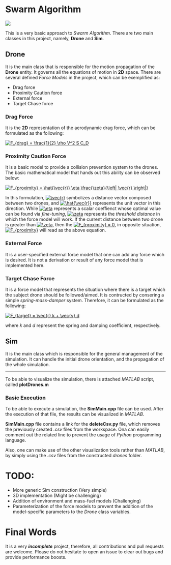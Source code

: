 # Swarm Algorithm

![](https://i.pinimg.com/564x/61/8e/4e/618e4ef3775db1889e63cd97e1c99a88.jpg)


This is a very basic approach to *Swarm Algorithm*.
There are two main classes in this project, namely, **Drone** and **Sim**.

## Drone

It is the main class that is responsible for the motion propagation of the **Drone** entity. It governs all the equations of motion in **2D** space. There are several defined *Force Models* in the project, which can be exemplified as:

- Drag force
- Proximity Caution force
- External force
- Target Chase force

### Drag Force

It is the **2D** representation of the aerodynamic drag force, which can be formulated as the following:

<!--
F_{drag} = \frac{1}{2} \rho V^2 S C_D
-->



<a href="https://www.codecogs.com/eqnedit.php?latex=F_{drag}&space;=&space;\frac{1}{2}&space;\rho&space;V^2&space;S&space;C_D" target="_blank"><img src="https://latex.codecogs.com/png.latex?F_{drag}&space;=&space;\frac{1}{2}&space;\rho&space;V^2&space;S&space;C_D" title="F_{drag} = \frac{1}{2} \rho V^2 S C_D" /></a>

### Proximity Caution Force

It is a basic model to provide a collision prevention system to the drones. The basic mathematical model that hands out this ability can be observed below:
<!--

$$

F_{proximity} = \hat{\vec{r}} \eta \frac{\zeta}{\left| \vec{r} \right|}

$$
-->

<a href="https://www.codecogs.com/eqnedit.php?latex=F_{proximity}&space;=&space;\hat{\vec{r}}&space;\eta&space;\frac{\zeta}{\left|&space;\vec{r}&space;\right|}" target="_blank"><img src="https://latex.codecogs.com/png.latex?F_{proximity}&space;=&space;\hat{\vec{r}}&space;\eta&space;\frac{\zeta}{\left|&space;\vec{r}&space;\right|}" title="F_{proximity} = \hat{\vec{r}} \eta \frac{\zeta}{\left| \vec{r} \right|}" /></a>

In this formulation, <a href="https://www.codecogs.com/eqnedit.php?latex=\inline&space;\vec{r}" target="_blank"><img src="https://latex.codecogs.com/png.latex?\inline&space;\vec{r}" title="\vec{r}" /></a> symbolizes a distance vector composed between two drones, and <a href="https://www.codecogs.com/eqnedit.php?latex=\inline&space;\hat{\vec{r}}" target="_blank"><img src="https://latex.codecogs.com/png.latex?\inline&space;\hat{\vec{r}}" title="\hat{\vec{r}}" /></a> represents the unit vector in this direction. While <a href="https://www.codecogs.com/eqnedit.php?latex=\inline&space;\eta" target="_blank"><img src="https://latex.codecogs.com/png.latex?\inline&space;\eta" title="\eta" /></a> represents a scalar coeffienct whose optimal value can be found via *fine-tuning*, <a href="https://www.codecogs.com/eqnedit.php?latex=\inline&space;\zeta" target="_blank"><img src="https://latex.codecogs.com/png.latex?\inline&space;\zeta" title="\zeta" /></a> represents the *threshold distance* in which the force model will work. If the current distance between two drone is greater than <a href="https://www.codecogs.com/eqnedit.php?latex=\inline&space;\zeta" target="_blank"><img src="https://latex.codecogs.com/png.latex?\inline&space;\zeta" title="\zeta" /></a>, then the <a href="https://www.codecogs.com/eqnedit.php?latex=\inline&space;F_{proximity}&space;=&space;0" target="_blank"><img src="https://latex.codecogs.com/png.latex?\inline&space;F_{proximity}&space;=&space;0" title="F_{proximity} = 0" /></a>, in opposite situation, <a href="https://www.codecogs.com/eqnedit.php?latex=\inline&space;F_{proximity}" target="_blank"><img src="https://latex.codecogs.com/png.latex?\inline&space;F_{proximity}" title="F_{proximity}" /></a> will read as the above equation.

### External Force

It is a user-specified external force model that one can add any force which is desired. It is not a derivation or result of any force model that is implemented here.


### Target Chase Force

It is a force model that represents the situation where there is a target which the subject drone should be followed/aimed. It is contructed by consering a simple *spring-mass-damper* system. Therefore, it can be formulated as the following:

<!--

$$

F_{target} = \vec{r} k   + \vec{v} d

$$
-->

<a href="https://www.codecogs.com/eqnedit.php?latex=F_{target}&space;=&space;\vec{r}&space;k&space;&plus;&space;\vec{v}&space;d" target="_blank"><img src="https://latex.codecogs.com/png.latex?F_{target}&space;=&space;\vec{r}&space;k&space;&plus;&space;\vec{v}&space;d" title="F_{target} = \vec{r} k + \vec{v} d" /></a>

where *k* and *d* represent the spring and damping coefficient, respectively.

## Sim

It is the main class which is responsible for the general management of the simulation. It can handle the initial drone orientation, and the propagation of the whole simulation.
***

To be able to visualize the simulation, there is attached *MATLAB* script, called **plotDrones.m**

### Basic Execution

To be able to execute a simulation, the **SimMain.cpp**
file can be used. After the execution of that file, the results can be visualized in *MATLAB*.

**SimMain.cpp** file contains a link for the **deleteCsv.py** file, which removes the previously created *.csv* files from the workspace. Ona can easily comment out the related line to prevent the usage of *Python* programming language. 


Also, one can make use of the other visualization tools rather than *MATLAB*, by simply using the *.csv* files from the constructed *drones* folder.


# TODO:
- More generic Sim construction (Very simple)
- 3D implementation (Might be challenging)
- Addition of environment and mass-fuel models (Challenging)
- Parameterization of the force models to prevent the addition of the model-specific parameters to the *Drone* class variables.


# Final Words

It is a very ***incomplete*** project, therefore, all contributions and pull requests are welcome. Please do not hesitate to open an issue to clear out bugs and provide performance boosts. 